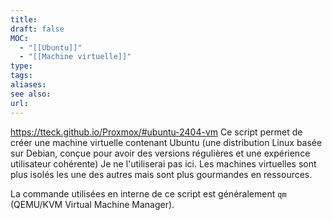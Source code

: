 ```yaml
---
title: 
draft: false
MOC:
  - "[[Ubuntu]]"
  - "[[Machine virtuelle]]"
type: 
tags: 
aliases: 
see also: 
url:
---
```


https://tteck.github.io/Proxmox/#ubuntu-2404-vm
Ce script permet de créer une machine virtuelle contenant Ubuntu (une distribution Linux basée sur Debian, conçue pour avoir des versions régulières et une expérience utilisateur cohérente)
Je ne l'utiliserai pas ici. Les machines virtuelles sont plus isolés les une des autres mais sont plus gourmandes en ressources.


La commande utilisées en interne de ce script est généralement `qm` (QEMU/KVM Virtual Machine Manager).
